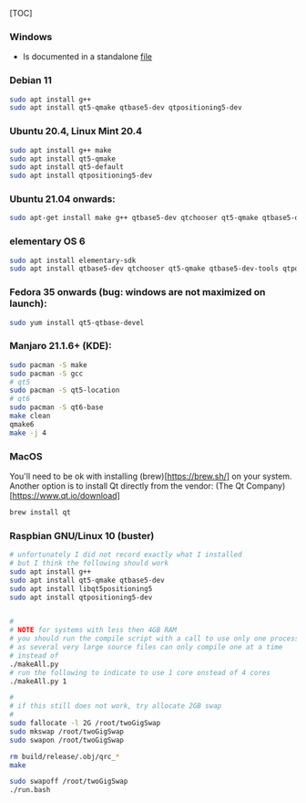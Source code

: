 [TOC]
### Windows
* Is documented in a standalone [file](https://gitlab.com/joshua.tee/wxqt/-/blob/main/README_WINDOWS.md)
### Debian 11
```bash
sudo apt install g++
sudo apt install qt5-qmake qtbase5-dev qtpositioning5-dev
```
### Ubuntu 20.4, Linux Mint 20.4
```bash
sudo apt install g++ make
sudo apt install qt5-qmake
sudo apt install qt5-default
sudo apt install qtpositioning5-dev
```
### Ubuntu 21.04 onwards:
```bash
sudo apt-get install make g++ qtbase5-dev qtchooser qt5-qmake qtbase5-dev-tools qtpositioning5-dev
```
### elementary OS 6
```bash
sudo apt install elementary-sdk
sudo apt install qtbase5-dev qtchooser qt5-qmake qtbase5-dev-tools qtpositioning5-dev
```
### Fedora 35 onwards (bug: windows are not maximized on launch):
```bash
sudo yum install qt5-qtbase-devel
```
### Manjaro 21.1.6+ (KDE):
```bash
sudo pacman -S make
sudo pacman -S gcc
# qt5
sudo pacman -S qt5-location
# qt6
sudo pacman -S qt6-base
make clean
qmake6
make -j 4
```
### MacOS
You'll need to be ok with installing (brew)[https://brew.sh/] on your system.
Another option is to install Qt directly from the vendor: (The Qt Company)[https://www.qt.io/download]
```bash
brew install qt
```
### Raspbian GNU/Linux 10 (buster)
```bash
# unfortunately I did not record exactly what I installed
# but I think the following should work
sudo apt install g++
sudo apt install qt5-qmake qtbase5-dev
sudo apt install libqt5positioning5
sudo apt install qtpositioning5-dev


#
# NOTE for systems with less then 4GB RAM
# you should run the compile script with a call to use only one processing core
# as several very large source files can only compile one at a time
# instead of
./makeAll.py
# run the following to indicate to use 1 core onstead of 4 cores
./makeAll.py 1

#
# if this still does not work, try allocate 2GB swap
#
sudo fallocate -l 2G /root/twoGigSwap
sudo mkswap /root/twoGigSwap
sudo swapon /root/twoGigSwap

rm build/release/.obj/qrc_*
make

sudo swapoff /root/twoGigSwap
./run.bash

```
